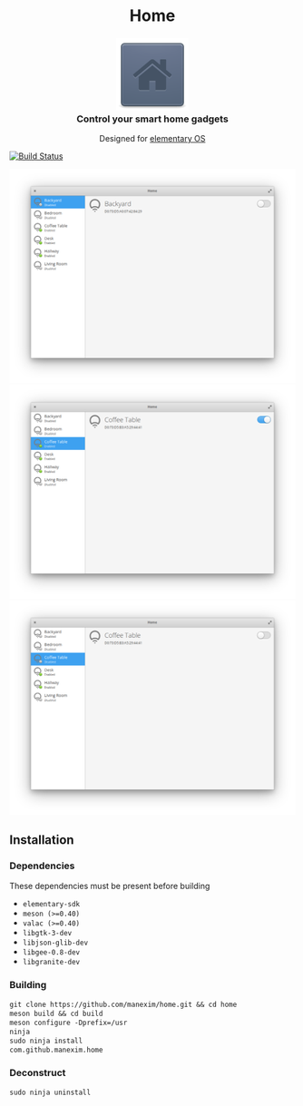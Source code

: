 <div>
  <h1 align="center">Home</h1>
  <h3 align="center"><img src="data/icons/64/com.github.manexim.home.svg"/><br>Control your smart home gadgets</h3>
  <p align="center">Designed for <a href="https://elementary.io">elementary OS</a></p>
</div>

[![Build Status](https://travis-ci.org/manexim/home.svg?branch=master)](https://travis-ci.org/manexim/home)

![screenshot](data/screenshots/000.png)
![screenshot](data/screenshots/001.png)
![screenshot](data/screenshots/002.png)

## Installation

### Dependencies
These dependencies must be present before building
 - `elementary-sdk`
 - `meson (>=0.40)`
 - `valac (>=0.40)`
 - `libgtk-3-dev`
 - `libjson-glib-dev`
 - `libgee-0.8-dev`
 - `libgranite-dev`

### Building

```
git clone https://github.com/manexim/home.git && cd home
meson build && cd build
meson configure -Dprefix=/usr
ninja
sudo ninja install
com.github.manexim.home
```

### Deconstruct

```
sudo ninja uninstall
```
